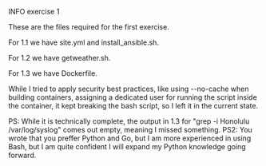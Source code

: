 INFO exercise 1

These are the files required for the first exercise. 

For 1.1 we have site.yml and install_ansible.sh. 

For 1.2 we have getweather.sh.

For 1.3 we have Dockerfile. 

While I tried to apply security best practices, like using --no-cache when building containers, assigning a dedicated user for running the script inside the container, 
it kept breaking the bash script, so I left it in the current state.

PS: While it is technically complete, the output in 1.3 for "grep -i Honolulu /var/log/syslog" comes out empty, meaning I missed something.
PS2: You wrote that you preffer Python and Go, but I am more experienced in using Bash, but I am quite confident I will expand my Python knowledge going forward.
